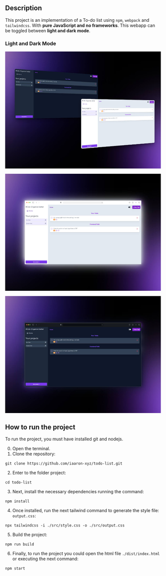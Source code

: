 ## Description

This project is an implementation of a To-do list using `npm`, `webpack` and `tailwindcss`. With **pure JavaScript and no frameworks**. This webapp can be toggled between **light and dark mode**.

### Light and Dark Mode

![Light mode](./README_files/todolist_light_and_dark.jpeg)

![Light mode](./README_files/todolist_light.jpeg)

![Dark mode](./README_files/todolist_dark.jpeg)

## How to run the project

To run the project, you must have installed git and nodejs.

0. Open the terminal.
1. Clone the repository:

```
git clone https://github.com/iaaron-xyz/todo-list.git
```

2. Enter to the folder project:

```
cd todo-list
```

3. Next, install the necessary dependencies running the command:

```
npm install
```

4. Once installed, run the next tailwind command to generate the style file: `output.css`:

```
npx tailwindcss -i ./src/style.css -o ./src/output.css
```

5. Build the project:

```
npm run build
```

6. Finally, to run the project you could open the html file `./dist/index.html` or executing the next command:

```
npm start
```
